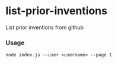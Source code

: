 # list-prior-inventions
List prior inventions from github

### Usage

```
node index.js --user <username> --page 1
```
